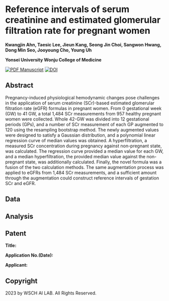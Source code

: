 # Reference intervals of serum creatinine and estimated glomerular filtration rate for pregnant women

**Kwangjin Ahn, Taesic Lee, Jieun Kang, Seong Jin Choi, Sangwon Hwang, Dong Min Seo, Jooyoung Cho, Young Uh**

**Yonsei University Wonju College of Medicine**

[![PDF Manuscript](https://img.shields.io/badge/manuscript-PDF-blue.svg)](https://)
[![DOI](https://img.shields.io/badge/DOI-10.2196/29331-blue.svg)](https://)

<!-- ![Python](https://img.shields.io/badge/-Python-3670A0?logo=python&logoColor=ffdd54)
![R](https://img.shields.io/badge/r-%23276DC3.svg?logo=r&logoColor=white) -->

## Abstract
Pregnancy-induced physiological hemodynamic changes pose challenges in the application of serum creatinine (SCr)-based estimated glomerular filtration rate (eGFR) formulas in pregnant women. From 0 gestational week (GW) to 41 GW, a total 1,484 SCr measurements from 957 healthy pregnant women were collected. Whole 42-GW was divided into 12 gestational periods (GPs), and a number of SCr measurement of each GP augmented to 120 using the resampling bootstrap method. The newly augmented values were designed to satisfy a Gaussian distribution, and a polynomial linear regression curve of median values was obtained. A hyperfiltration, a measured SCr concentration during pregnancy against non-pregnant state, was calculated. The regression curve provided a median value for each GW, and a median hyperfiltration, the provided median value against the non-pregnant state, was additionally calculated. Finally, the novel formula was a fusion of the two calculation methods. The same augmentation process was applied to eGFRs from 1,484 SCr measurements, and a sufficient amount through the augmentation could construct reference intervals of gestation SCr and eGFR. 

## Data

## Analysis

## Patent
**Title:** 

**Application No.(Date):** 

**Applicant:**

## Copyright
2023 by WSCH AI LAB. All Rights Reserved.
